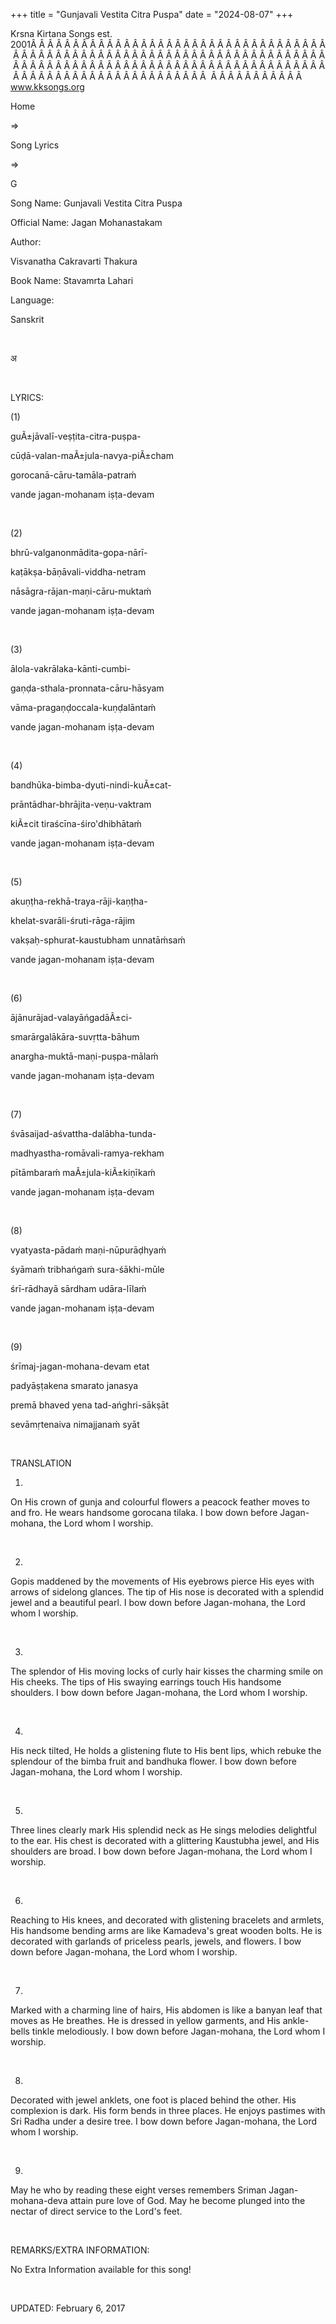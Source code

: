 +++ 
title = "Gunjavali Vestita Citra Puspa"
date = "2024-08-07"
+++

Krsna Kirtana Songs est. 2001Â Â Â Â Â Â Â Â Â Â Â Â Â Â Â Â Â Â Â Â Â Â Â Â Â Â Â Â Â Â Â Â Â Â Â Â Â Â Â Â Â Â Â Â Â Â Â Â Â Â Â Â Â Â Â Â Â Â Â Â Â Â Â Â Â Â Â Â Â Â Â Â Â Â Â Â Â Â Â Â Â Â Â Â Â Â Â Â Â Â Â Â Â Â Â Â Â Â Â Â Â Â Â Â Â Â Â Â Â Â Â Â Â Â Â Â Â Â Â Â Â Â Â Â Â Â Â Â Â Â Â Â  Â Â Â Â Â Â Â Â Â Â Â  
www.kksongs.org








Home
 
⇒
 
Song Lyrics
 
⇒
 
G


Song
Name: Gunjavali Vestita Citra Puspa


Official
Name: Jagan Mohanastakam


Author:

Visvanatha Cakravarti Thakura


Book
Name: 
Stavamrta
Lahari


Language:

Sanskrit


 








अ








 


LYRICS:


(1)


guÃ±jāvalī-veṣṭita-citra-puṣpa-


cūḍā-valan-maÃ±jula-navya-piÃ±cham



gorocanā-cāru-tamāla-patraḿ


vande
jagan-mohanam iṣṭa-devam


 


(2)


bhrū-valganonmādita-gopa-nārī-


kaṭākṣa-bāṇāvali-viddha-netram



nāsāgra-rājan-maṇi-cāru-muktaḿ


vande
jagan-mohanam iṣṭa-devam


 


(3)


ālola-vakrālaka-kānti-cumbi-


gaṇḍa-sthala-pronnata-cāru-hāsyam



vāma-pragaṇḍoccala-kuṇḍalāntaḿ


vande
jagan-mohanam iṣṭa-devam


 


(4)


bandhūka-bimba-dyuti-nindi-kuÃ±cat-


prāntādhar-bhrājita-veṇu-vaktram



kiÃ±cit
tiraścīna-śiro'dhibhātaḿ


vande
jagan-mohanam iṣṭa-devam


 


(5)


akuṇṭha-rekhā-traya-rāji-kaṇṭha-


khelat-svarāli-śruti-rāga-rājim



vakṣaḥ-sphurat-kaustubham
unnatāḿsaḿ


vande
jagan-mohanam iṣṭa-devam


 


(6)


ājānurājad-valayāńgadāÃ±ci-


smarārgalākāra-suvṛtta-bāhum



anargha-muktā-maṇi-puṣpa-mālaḿ


vande
jagan-mohanam iṣṭa-devam


 


(7)


śvāsaijad-aśvattha-dalābha-tunda-


madhyastha-romāvali-ramya-rekham



pītāmbaraḿ
maÃ±jula-kiÃ±kiṇīkaḿ


vande
jagan-mohanam iṣṭa-devam


 


(8)


vyatyasta-pādaḿ
maṇi-nūpurāḍhyaḿ


śyāmaḿ
tribhańgaḿ sura-śākhi-mūle 


śrī-rādhayā
sārdham udāra-līlaḿ


vande
jagan-mohanam iṣṭa-devam


 


(9)


śrīmaj-jagan-mohana-devam
etat


padyāṣṭakena
smarato janasya 


premā
bhaved yena tad-ańghri-sākṣāt


sevāmṛtenaiva
nimajjanaḿ syāt


 


TRANSLATION


1)
On His crown of gunja and colourful flowers a peacock feather moves to and fro.
He wears handsome gorocana tilaka. I bow down before Jagan-mohana, the Lord
whom I worship.


 


2)
Gopis maddened by the movements of His eyebrows pierce His eyes with arrows of
sidelong glances. The tip of His nose is decorated with a splendid jewel and a
beautiful pearl. I bow down before Jagan-mohana, the Lord whom I worship.


 


3)
The splendor of His moving locks of curly hair kisses the charming smile on His
cheeks. The tips of His swaying earrings touch His handsome shoulders. I bow
down before Jagan-mohana, the Lord whom I worship.


 


4)
His neck tilted, He holds a glistening flute to His bent lips, which rebuke the
splendour of the bimba fruit and bandhuka flower. I bow down before
Jagan-mohana, the Lord whom I worship.


 


5)
Three lines clearly mark His splendid neck as He sings melodies delightful to
the ear. His chest is decorated with a glittering Kaustubha jewel, and His
shoulders are broad. I bow down before Jagan-mohana, the Lord whom I worship.


 


6)
Reaching to His knees, and decorated with glistening bracelets and armlets, His
handsome bending arms are like Kamadeva's great wooden bolts. He is decorated
with garlands of priceless pearls, jewels, and flowers. I bow down before
Jagan-mohana, the Lord whom I worship.


 


7)
Marked with a charming line of hairs, His abdomen is like a banyan leaf that
moves as He breathes. He is dressed in yellow garments, and His ankle-bells
tinkle melodiously. I bow down before Jagan-mohana, the Lord whom I worship.


 


8)
Decorated with jewel anklets, one foot is placed behind the other. His
complexion is dark. His form bends in three places. He enjoys pastimes with Sri
Radha under a desire tree. I bow down before Jagan-mohana, the Lord whom I
worship.


 


9)
May he who by reading these eight verses remembers Sriman Jagan-mohana-deva
attain pure love of God. May he become plunged into the nectar of direct
service to the Lord's feet.


 


REMARKS/EXTRA
INFORMATION:


No
Extra Information available for this song!


 


UPDATED:
 February 6, 2017